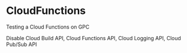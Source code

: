 # CloudFunctions
Testing a Cloud Functions on GPC

Disable Cloud Build API, Cloud Functions API, Cloud Logging API, Cloud Pub/Sub API
